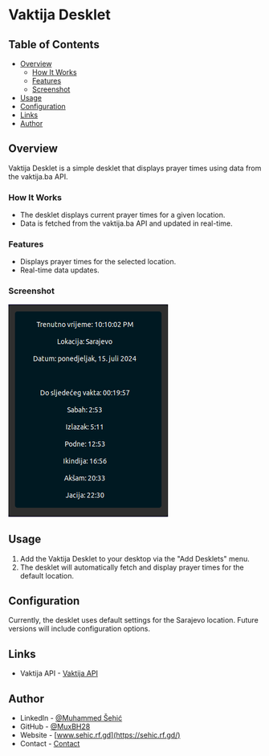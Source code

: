 # Vaktija Desklet

## Table of Contents
- [Overview](#overview)
  - [How It Works](#how-it-works)
  - [Features](#features)
  - [Screenshot](#screenshot)
- [Usage](#usage)
- [Configuration](#configuration)
- [Links](#links)
- [Author](#author)

## Overview

Vaktija Desklet is a simple desklet that displays prayer times using data from the vaktija.ba API.

### How It Works

- The desklet displays current prayer times for a given location.
- Data is fetched from the vaktija.ba API and updated in real-time.

### Features

- Displays prayer times for the selected location.
- Real-time data updates.

### Screenshot

![image](screenshot.png)

## Usage

1. Add the Vaktija Desklet to your desktop via the "Add Desklets" menu.
2. The desklet will automatically fetch and display prayer times for the default location.

## Configuration

Currently, the desklet uses default settings for the Sarajevo location. Future versions will include configuration options.

## Links

- Vaktija API - [Vaktija API](https://vaktija.ba/)

## Author

- LinkedIn - [@Muhammed Šehić](https://www.linkedin.com/in/muhammed-%C5%A1ehi%C4%87-31a7b6175/)
- GitHub - [@MuxBH28](https://github.com/MuxBH28)
- Website - [www.sehic.rf.gd](https://sehic.rf.gd/)
- Contact - [Contact](https://sehic.rf.gd/#contact)
